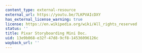 ```yaml
---
content_type: external-resource
external_url: https://youtu.be/7LKPVAIcDXY
has_external_license_warning: true
license: https://en.wikipedia.org/wiki/All_rights_reserved
status: ''
title: Pixar Storyboarding Mini Doc.
uid: 13e9b068-e32f-47d8-9cf8-14536096126c
wayback_url: ''
---
```

